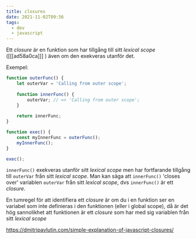 ```yaml
---
title: closures
date: 2021-11-02T09:56
tags: 
  - dev
  - javascript
---
```


Ett _closure_ är en funktion som har tillgång till sitt _lexical scope_
([[[ad58a0ca]]] ) även om den exekveras utanför det. 

Exempel:
```js
function outerFunc() {
    let outerVar = 'Calling from outer scope';
    
    function innerFunc() {
        outerVar; // => 'Calling from outer scope';
    }
    
    return innerFunc;
}

function exec() {
    const myInnerFunc = outerFunc();
    myInnerFunc();
}

exec();
```

`innerFunc()` exekveras utanför sitt _lexical scope_ men har fortfarande
tillgång till `outerVar` från sitt _lexical scope_. Man kan säga att
`innerFunc()` 'closes over' variablen `outerVar` från sitt _lexical scope_, dvs
`innerFunc()` är ett _closure_.

En tumregel för att identifiera ett _closure_ är om du i en funktion ser en
variabel som inte definieras i den funktionen (eller i global scope), då är det
hög sannolikhet att funktionen är ett _closure_ som har med sig variablen från
sitt _lexical scope_

https://dmitripavlutin.com/simple-explanation-of-javascript-closures/
